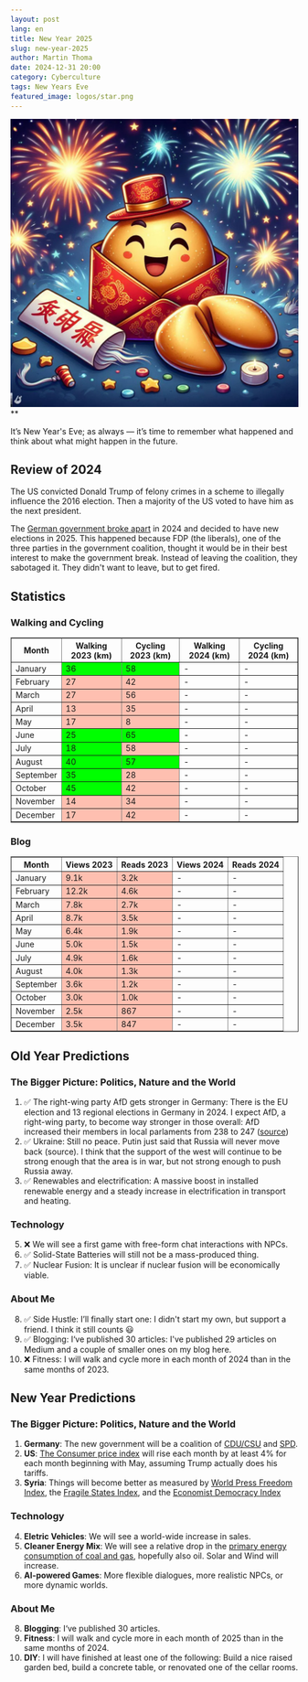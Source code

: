 ```yaml
---
layout: post
lang: en
title: New Year 2025
slug: new-year-2025
author: Martin Thoma
date: 2024-12-31 20:00
category: Cyberculture
tags: New Years Eve
featured_image: logos/star.png
---
```

![](../images/2023/12/new-year-2024.webp)**

It’s New Year's Eve; as always — it’s time to remember what happened and think
about what might happen in the future.

## Review of 2024

The US convicted Donald Trump of felony crimes in a scheme to illegally
influence the 2016 election. Then a majority of the US voted to have him as the
next president.

The [German government broke
apart](https://en.wikipedia.org/wiki/Scholz_cabinet) in 2024 and decided to have
new elections in 2025. This happened because FDP (the liberals), one of the
three parties in the government coalition, thought it would be in their best
interest to make the government break. Instead of leaving the coalition, they
sabotaged it. They didn't want to leave, but to get fired.

## Statistics

<style>
.good {
    background-color: #00FF00;
}
.bad {
    background-color:rgba(255, 91, 50, 0.38);
}
</style>

### Walking and Cycling


<table border="1">
  <tr>
    <th>Month</th>
    <th>Walking 2023 (km)</th>
    <th>Cycling 2023 (km)</th>
    <th>Walking 2024 (km)</th>
    <th>Cycling 2024 (km)</th>
  </tr>
  <tr>
    <td>January</td>
    <td class="good">36</td>
    <td class="good">58</td>
    <td>-</td>
    <td>-</td>
  </tr>
  <tr>
    <td>February</td>
    <td class="bad">27</td>
    <td class="bad">42</td>
    <td>-</td>
    <td>-</td>
  </tr>
  <tr>
    <td>March</td>
    <td class="bad">27</td>
    <td class="bad">56</td>
    <td>-</td>
    <td>-</td>
  </tr>
  <tr>
    <td>April</td>
    <td class="bad">13</td>
    <td class="bad">35</td>
    <td>-</td>
    <td>-</td>
  </tr>
  <tr>
    <td>May</td>
    <td class="bad">17</td>
    <td class="bad">8</td>
    <td>-</td>
    <td>-</td>
  </tr>
  <tr>
    <td>June</td>
    <td class="good">25</td>
    <td class="good">65</td>
    <td>-</td>
    <td>-</td>
  </tr>
  <tr>
    <td>July</td>
    <td class="good">18</td>
    <td class="bad">58</td>
    <td>-</td>
    <td>-</td>
  </tr>
  <tr>
    <td>August</td>
    <td class="good">40</td>
    <td class="good">57</td>
    <td>-</td>
    <td>-</td>
  </tr>
  <tr>
    <td>September</td>
    <td class="good">35</td>
    <td class="bad">28</td>
    <td>-</td>
    <td>-</td>
  </tr>
  <tr>
    <td>October</td>
    <td class="good">45</td>
    <td class="bad">42</td>
    <td>-</td>
    <td>-</td>
  </tr>
  <tr>
    <td>November</td>
    <td class="bad">14</td>
    <td class="bad">34</td>
    <td>-</td>
    <td>-</td>
  </tr>
  <tr>
    <td>December</td>
    <td class="bad">17</td>
    <td class="bad">42</td>
    <td>-</td>
    <td>-</td>
  </tr>
</table>

### Blog

<table border="1">
  <tr>
    <th>Month</th>
    <th>Views 2023</th>
    <th>Reads 2023</th>
    <th>Views 2024</th>
    <th>Reads 2024</th>
  </tr>
  <tr>
    <td>January</td>
    <td class="bad">9.1k</td>
    <td class="bad">3.2k</td>
    <td>-</td>
    <td>-</td>
  </tr>
  <tr>
    <td>February</td>
    <td class="bad">12.2k</td>
    <td class="bad">4.6k</td>
    <td>-</td>
    <td>-</td>
  </tr>
  <tr>
    <td>March</td>
    <td class="bad">7.8k</td>
    <td class="bad">2.7k</td>
    <td>-</td>
    <td>-</td>
  </tr>
  <tr>
    <td>April</td>
    <td class="bad">8.7k</td>
    <td class="bad">3.5k</td>
    <td>-</td>
    <td>-</td>
  </tr>
  <tr>
    <td>May</td>
    <td class="bad">6.4k</td>
    <td class="bad">1.9k</td>
    <td>-</td>
    <td>-</td>
  </tr>
  <tr>
    <td>June</td>
    <td class="bad">5.0k</td>
    <td class="bad">1.5k</td>
    <td>-</td>
    <td>-</td>
  </tr>
  <tr>
    <td>July</td>
    <td class="bad">4.9k</td>
    <td class="bad">1.6k</td>
    <td>-</td>
    <td>-</td>
  </tr>
  <tr>
    <td>August</td>
    <td class="bad">4.0k</td>
    <td class="bad">1.3k</td>
    <td>-</td>
    <td>-</td>
  </tr>
  <tr>
    <td>September</td>
    <td class="bad">3.6k</td>
    <td class="bad">1.2k</td>
    <td>-</td>
    <td>-</td>
  </tr>
  <tr>
    <td>October</td>
    <td class="bad">3.0k</td>
    <td class="bad">1.0k</td>
    <td>-</td>
    <td>-</td>
  </tr>
  <tr>
    <td>November</td>
    <td class="bad">2.5k</td>
    <td class="bad">867</td>
    <td>-</td>
    <td>-</td>
  </tr>
  <tr>
    <td>December</td>
    <td class="bad">3.5k</td>
    <td class="bad">847</td>
    <td>-</td>
    <td>-</td>
  </tr>
</table>

## Old Year Predictions

### The Bigger Picture: Politics, Nature and the World

1. ✅ The right-wing party AfD gets stronger in Germany: There is the EU election
   and 13 regional elections in Germany in 2024. I expect AfD, a right-wing
   party, to become way stronger in those overall: AfD increased their members
   in local parlaments from 238 to 247 ([source](https://de.wikipedia.org/w/index.php?title=Sitzverteilung_in_den_deutschen_Landesparlamenten&diff=245393117&oldid=240217579))
2. ✅ Ukraine: Still no peace. Putin just said that Russia will never move back
   (source). I think that the support of the west will continue to be strong
   enough that the area is in war, but not strong enough to push Russia away.
3. ✅ Renewables and electrification: A massive boost in installed renewable
   energy and a steady increase in electrification in transport and heating.

### Technology

5. ❌ We will see a first game with free-form chat interactions with NPCs.
6. ✅ Solid-State Batteries will still not be a mass-produced thing.
7. ✅ Nuclear Fusion: It is unclear if nuclear fusion will be economically viable.

### About Me

8. ✅ Side Hustle: I’ll finally start one: I didn't start my own, but support a
   friend. I think it still counts 😃
9. ✅ Blogging: I‘ve published 30 articles: I've published 29 articles on Medium
   and a couple of smaller ones on my blog here.
10. ❌ Fitness: I will walk and cycle more in each month of 2024 than in the same
    months of 2023.

## New Year Predictions

### The Bigger Picture: Politics, Nature and the World

1. **Germany**: The new government will be a coalition of [CDU/CSU](https://en.wikipedia.org/wiki/CDU/CSU) and [SPD](https://en.wikipedia.org/wiki/Social_Democratic_Party_of_Germany).
2. **US**: [The Consumer price index](https://www.bls.gov/regions/mid-atlantic/data/consumerpriceindexhistorical_us_table.htm) will rise each month by at least 4% for each
   month beginning with May, assuming Trump actually does his tariffs.
3. **Syria**: Things will become better as measured by [World Press Freedom Index](https://en.wikipedia.org/wiki/World_Press_Freedom_Index), the [Fragile States Index](https://en.wikipedia.org/wiki/List_of_countries_by_Fragile_States_Index), and the [Economist Democracy Index](https://en.wikipedia.org/wiki/The_Economist_Democracy_Index)

### Technology

4. **Eletric Vehicles**: We will see a world-wide increase in sales.
5. **Cleaner Energy Mix**: We will see a relative drop in the [primary energy consumption of coal and gas](https://ourworldindata.org/energy-mix), hopefully also oil. Solar and Wind will increase.
6. **AI-powered Games**: More flexible dialogues, more realistic NPCs, or more dynamic worlds.

### About Me

8. **Blogging**: I‘ve published 30 articles.
9. **Fitness**: I will walk and cycle more in each month of 2025 than in the same
    months of 2024.
10. **DIY**: I will have finished at least one of the following: Build a nice
    raised garden bed, build a concrete table, or renovated one of the cellar
    rooms.
